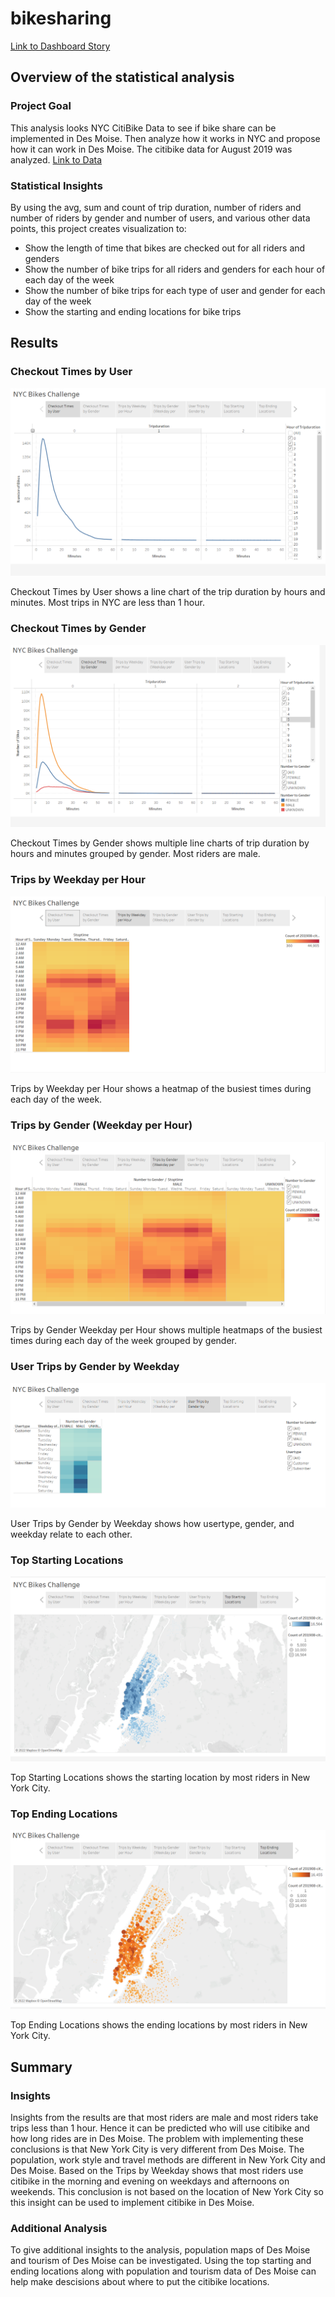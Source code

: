# bikesharing
[Link to Dashboard Story](https://public.tableau.com/app/profile/eddie.perez1674/viz/NYCCitiBikeDataAnalysisChallenge/NYCBikesChallenge)

## Overview of the statistical analysis

### Project Goal
This analysis looks NYC CitiBike Data to see if bike share can be implemented in Des Moise. Then analyze how it works in NYC and propose how it can work in Des Moise. The citibike data for August 2019 was analyzed. [Link to Data](https://ride.citibikenyc.com/system-data)

### Statistical Insights
By using the avg, sum and count of trip duration, number of riders and number of riders by gender and number of users, and various other data points, this project creates visualization to:
- Show the length of time that bikes are checked out for all riders and genders
- Show the number of bike trips for all riders and genders for each hour of each day of the week
- Show the number of bike trips for each type of user and gender for each day of the week
- Show the starting and ending locations for bike trips 


## Results

### Checkout Times by User

![Checkout Times by User](/screenshots/Checkout%20Times%20by%20User.PNG)

Checkout Times by User shows a line chart of the trip duration by hours and minutes. Most trips in NYC are less than 1 hour.

### Checkout Times by Gender

![Checkout Times by Gender](/screenshots/Checkout%20Times%20by%20Gender.PNG)

Checkout Times by Gender shows multiple line charts of trip duration by hours and minutes grouped by gender. Most riders are male.

### Trips by Weekday per Hour

![Trips by Weekday per Hour](/screenshots/Trips%20by%20Weekday%20per%20Hour.PNG)

Trips by Weekday per Hour shows a heatmap of the busiest times during each day of the week.

### Trips by Gender (Weekday per Hour)

![Trips by Gender Weekday per Hour](/screenshots/Trips%20by%20Gender.PNG)

Trips by Gender Weekday per Hour shows multiple heatmaps of the busiest times during each day of the week grouped by gender.

### User Trips by Gender by Weekday

![User Trips by Gender by Weekday](/screenshots/User%20Trips%20by%20Gender.PNG)

User Trips by Gender by Weekday shows how usertype, gender, and weekday relate to each other. 

### Top Starting Locations

![Top Starting Locations](/screenshots/Top%20Starting%20Locations.PNG)

Top Starting Locations shows the starting location by most riders in New York City.

### Top Ending Locations

![Top Ending Locations](/screenshots/Top%20Ending%20Locations.PNG)

Top Ending Locations shows the ending locations by most riders in New York City.

## Summary

### Insights
Insights from the results are that most riders are male and most riders take trips less than 1 hour. Hence it can be predicted who will use citibike and how long rides are in Des Moise. The problem with implementing these conclusions is that New York City is very different from Des Moise. The population, work style and travel methods are different in New York City and Des Moise. Based on the Trips by Weekday shows that most riders use citibike in the morning and evening on weekdays and afternoons on weekends. This conclusion is not based on the location of New York City so this insight can be used to implement citibike in Des Moise.

### Additional Analysis
To give additional insights to the analysis, population maps of Des Moise and tourism of Des Moise can be investigated. Using the top starting and ending locations along with population and tourism data of Des Moise can help make descisions about where to put the citibike locations. 
